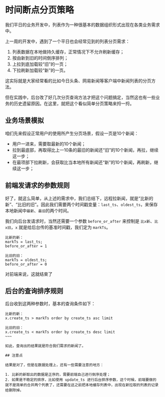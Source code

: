 # 时间断点分页策略

我们平日的业务开发中，列表作为一种很基本的数据组织形式出现在各类业务需求中。

上一周的开发中，遇到了一个平日也会经常见到的列表分页需求：

1. 列表数据在本地做持久缓存，正常情况下不允许刷新缓存；
2. 按由新到旧的时间倒序排列；
3. 上拉到底加载较“旧”的一页；
4. 下拉刷新加载较“新”的一页。

这实际就是大家经常看的比如今日头条、网易新闻等客户端中新闻列表的分页方法。

但在实践中，后台改了好几次分页查询方法才把这个问题搞定，当然这也有一些业务的历史遗留原因。在这里，就把这个看似简单分页策略来捋一捋。

## 业务场景模拟

咱们先来假设正常用户的使用所产生分页场景，假设一页是10个新闻：

* 用户一进来，需要取最新的10个新闻；
* 拉到最底部，再取得比上一10条的最旧的新闻还“旧”的10个新闻，再拉，继续这一步；
* 在最项部下拉刷新，会获取比当本地所有新闻还“新”的10个新闻，再刷新，继续这一步；

## 前端发请求的参数规则

好了，就这么简单，从上述的需求中，我们总结下，远程拉新闻，就是“比新的新”、“比旧的旧”。因此我们需要两个时间戳变量：`last_ts`、`oldest_ts`，来保存本地新闻中`最新`、`最旧`的两个时间。

我们向后台发请求时，当然还需要一个参数 `before_or_after` 来控制是 `比x新`、`比x旧`，`x` 就是给后台传的基准时间戳，我们定为 `markTs`。


~~~
比新的新：
markTs = last_ts;
before_or_after = 1
~~~


~~~
比旧的旧：
markTs = oldest_ts;
before_or_after = 0
~~~

对前端来说，这就结束了

## 后台的查询排序规则

后台收到这两种参数时，基本的查询条件如下：

~~~~
比新的新：
x.create_ts > markTs order by create_ts asc limit
~~~~

~~~~
比旧的旧：
x.create_ts < markTs order by create_ts desc limit
~~~

如此，查询出的结果就是符合我们需求的新闻了。

## 注意点

结果是对了，但是在数据处理上，还有一些需要注意的地方： 

1. 比新的新取出的数据是正序的，需要前端自己进行倒序处理；
2. 如果是不稳定的排序，比如使用 update_ts 进行后台排序参数，这个时候，前端要做的就不是简单的合并两个列表了，还需要在这之前把本地缓存列表中，出现在新拉取的列表的记录给删除掉。


